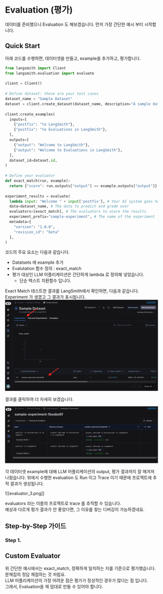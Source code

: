 # Evaluation (평가)

데이터를 준비했으니 Evaluation 도 해보겠습니다.
먼저 가장 간단한 예시 부터 시작합니다.

## Quick Start

아래 코드를 수행하면, 데이터셋을 만들고, example을 추가하고, 평가합니다.

``` python 
from langsmith import Client
from langsmith.evaluation import evaluate

client = Client()

# Define dataset: these are your test cases
dataset_name = "Sample Dataset"
dataset = client.create_dataset(dataset_name, description="A sample dataset in LangSmith.")

client.create_examples(
  inputs=[
    {"postfix": "to LangSmith"},
    {"postfix": "to Evaluations in LangSmith"},
  ],
  outputs=[
    {"output": "Welcome to LangSmith"},
    {"output": "Welcome to Evaluations in LangSmith"},
  ],
  dataset_id=dataset.id,
)

# Define your evaluator
def exact_match(run, example):
  return {"score": run.outputs["output"] == example.outputs["output"]}

experiment_results = evaluate(
  lambda input: "Welcome " + input['postfix'], # Your AI system goes here
  data=dataset_name, # The data to predict and grade over
  evaluators=[exact_match], # The evaluators to score the results
  experiment_prefix="sample-experiment", # The name of the experiment
  metadata={
    "version": "1.0.0",
    "revision_id": "beta"
  },
)
```

코드의 주요 요소는 다음과 같습니다.
- Datatsets 에 example 추가
- Evalutation 함수 정의 : exact_match
- 평가 대상인 LLM 어플리케이션은 간단하게 lambda 로 정의해 넣었습니다.
	- 단순 텍스트 치환함수 입니다.

Exact Match 테스트한 결과를 LangSmith에서 확인하면, 다음과 같습니다.  
Experiment 가 생겼고 그 결과가 표시됩니다. 
![](rsc/evaluation_1.png)

결과를 클릭하여 더 자세히 보겠습니다.  

![](rsc/evaluation_2.png)

각 데이터셋 example에 대해 LLM 어플리케이션의 output, 평가 결과까지 잘 매겨져 나왔습니다.
위에서 수행한 evaluation 도 Run 이고 Trace 이기 때문에 프로젝트에 추적 결과가 생성됩니다.  

![[evaluator_3.png]]

evaluators 라는 이름의 프로젝트로 trace 를 추적할 수 있습니다.  
예상과 다르게 평가 결과가 안 좋았다면, 그 이유를 찾는 디버깅이 가능하겠네요.  



## Step-by-Step 가이드



### Step 1.


## Custom Evaluator

위 간단한 예시에서는 exact_match, 정확하게 일치하는 지를 기준으로 평가했습니다. 문제집의 정답 채점하는 것 처럼요.  
LLM 어플리케이션의 가장 어려운 점은 평가가 정성적인 경우가 많다는 점 입니다.  
그래서, Evaluation을 제 맘대로 만들 수 있어야 합니다. 